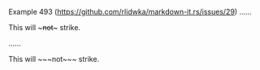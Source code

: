 Example 493 (https://github.com/rlidwka/markdown-it.rs/issues/29)
......

This will ~~~not~~~ strike.

......

<p>This will ~~~not~~~ strike.</p>
